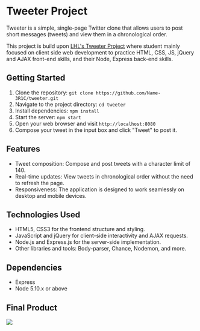 # Tweeter Project

Tweeter is a simple, single-page Twitter clone that allows users to post short messages (tweets) and view them in a chronological order.

This project is build upon [LHL's Tweeter Project](https://github.com/lighthouse-labs/tweeter) where student mainly focused on client side web development  to practice HTML, CSS, JS, jQuery and AJAX front-end skills, and their Node, Express back-end skills.

## Getting Started

1. Clone the repository: `git clone https://github.com/Name-3R1C/tweeter.git`
2. Navigate to the project directory: `cd tweeter`
3. Install dependencies: `npm install`
4. Start the server: `npm start`
5. Open your web browser and visit `http://localhost:8080`
6. Compose your tweet in the input box and click "Tweet" to post it.

## Features

- Tweet composition: Compose and post tweets with a character limit of 140.
- Real-time updates: View tweets in chronological order without the need to refresh the page.
- Responsiveness: The application is designed to work seamlessly on desktop and mobile devices.

## Technologies Used

- HTML5, CSS3 for the frontend structure and styling.
- JavaScript and jQuery for client-side interactivity and AJAX requests.
- Node.js and Express.js for the server-side implementation.
- Other libraries and tools: Body-parser, Chance, Nodemon, and more.

## Dependencies

- Express
- Node 5.10.x or above

## Final Product
![](https://github.com/Name-3R1C/tweeter/blob/master/demo/tweeter.gif)